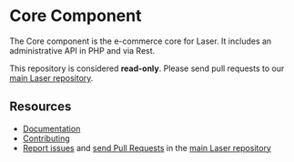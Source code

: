 Core Component
==============

The Core component is the e-commerce core for Laser. It includes an administrative API in PHP and via Rest.

This repository is considered **read-only**. Please send pull requests
to our [main Laser repository](https://github.com/laser/platform). 

Resources
---------

  * [Documentation](https://developers.laser.com)
  * [Contributing](https://developers.laser.com/community/contributing-code/)
  * [Report issues](https://github.com/laser/platform/issues) and
    [send Pull Requests](https://github.com/laser/platform/pulls)
    in the [main Laser repository](https://github.com/laser/platform)